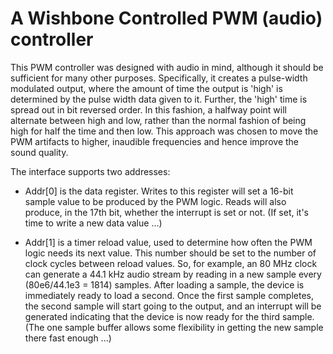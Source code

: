 # A Wishbone Controlled PWM (audio) controller

This PWM controller was designed with audio in mind, although it should be
sufficient for many other purposes.  Specifically, it creates a pulse-width
modulated output, where the amount of time the output is 'high' is determined
by the pulse width data given to it.  Further, the 'high' time is spread out in
bit reversed order.  In this fashion, a halfway point will alternate between
high and low, rather than the normal fashion of being high for half the time
and then low.  This approach was chosen to move the PWM artifacts to higher,
inaudible frequencies and hence improve the sound quality.

The interface supports two addresses:

- Addr[0] is the data register.  Writes to this register will set
a 16-bit sample value to be produced by the PWM logic.
Reads will also produce, in the 17th bit, whether the interrupt
is set or not.  (If set, it's time to write a new data value ...)

- Addr[1] is a timer reload value, used to determine how often the PWM logic
needs its next value.  This number should be set to the number of clock cycles
between reload values.  So, for example, an 80 MHz clock can generate a
44.1 kHz audio stream by reading in a new sample every (80e6/44.1e3 = 1814)
samples.  After loading a sample, the device is immediately ready to load a
second.  Once the first sample completes, the second sample will start going
to the output, and an interrupt will be generated indicating that the device
is now ready for the third sample.  (The one sample buffer allows some
flexibility in getting the new sample there fast enough ...)

